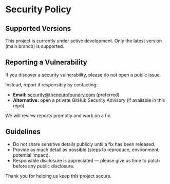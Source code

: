 # Security Policy

## Supported Versions
This project is currently under active development. Only the latest version (main branch) is supported.

## Reporting a Vulnerability
If you discover a security vulnerability, please do not open a public issue.  

Instead, report it responsibly by contacting:

- **Email:** security@theneurofoundry.com (preferred)  
- **Alternative:** open a private GitHub Security Advisory (if available in this repo)

We will review reports promptly and work on a fix.  

## Guidelines
- Do not share sensitive details publicly until a fix has been released.  
- Provide as much detail as possible (steps to reproduce, environment, potential impact).  
- Responsible disclosure is appreciated — please give us time to patch before any public disclosure.

Thank you for helping us keep this project secure.
